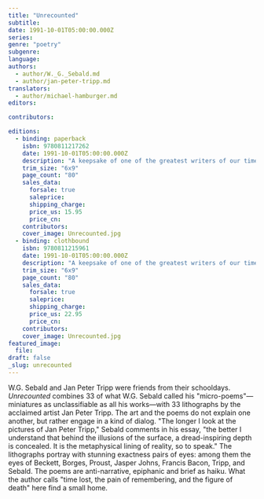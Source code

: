 ```yaml
---
title: "Unrecounted"
subtitle:
date: 1991-10-01T05:00:00.000Z
series:
genre: "poetry"
subgenre:
language:
authors:
  - author/W._G._Sebald.md
  - author/jan-peter-tripp.md
translators:
  - author/michael-hamburger.md
editors:

contributors:

editions:
  - binding: paperback
    isbn: 9780811217262
    date: 1991-10-01T05:00:00.000Z
    description: "A keepsake of one of the greatest writers of our time, Unrecounted comes as an unexpected gift to all the readers who loved W.G. Sebald. "
    trim_size: "6x9"
    page_count: "80"
    sales_data:
      forsale: true
      saleprice:
      shipping_charge:
      price_us: 15.95
      price_cn:
    contributors:
    cover_image: Unrecounted.jpg
  - binding: clothbound
    isbn: 9780811215961
    date: 1991-10-01T05:00:00.000Z
    description: "A keepsake of one of the greatest writers of our time, Unrecounted comes as an unexpected gift to all the readers who loved W.G. Sebald. "
    trim_size: "6x9"
    page_count: "80"
    sales_data:
      forsale: true
      saleprice:
      shipping_charge:
      price_us: 22.95
      price_cn:
    contributors:
    cover_image: Unrecounted.jpg
featured_image:
  file:
draft: false
_slug: unrecounted
---
```


W.G. Sebald and Jan Peter Tripp were friends from their schooldays. _Unrecounted_ combines 33 of what W.G. Sebald called his "micro-poems"—miniatures as unclassifiable as all his works—with 33 lithographs by the acclaimed artist Jan Peter Tripp. The art and the poems do not explain one another, but rather engage in a kind of dialog. "The longer I look at the pictures of Jan Peter Tripp," Sebald comments in his essay, "the better I understand that behind the illusions of the surface, a dread-inspiring depth is concealed. It is the metaphysical lining of reality, so to speak." The lithographs portray with stunning exactness pairs of eyes: among them the eyes of Beckett, Borges, Proust, Jasper Johns, Francis Bacon, Tripp, and Sebald. The poems are anti-narrative, epiphanic and brief as haiku. What the author calls "time lost, the pain of remembering, and the figure of death" here find a small home.

